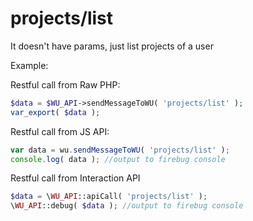 projects/list
===

It doesn't have params, just list projects of a user

Example:

Restful call from Raw PHP:
```php
$data = $WU_API->sendMessageToWU( 'projects/list' );
var_export( $data );
```

Restful call from JS API:
```javascript
var data = wu.sendMessageToWU( 'projects/list' );
console.log( data ); //output to firebug console
```

Restful call from Interaction API
```php
$data = \WU_API::apiCall( 'projects/list' );
\WU_API::debug( $data ); //output to firebug console
```
